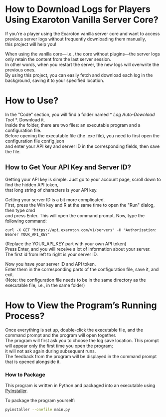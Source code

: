 # How to Download Logs for Players Using Exaroton Vanilla Server Core?

If you're a player using the Exaroton vanilla server core and want to access previous server logs without frequently downloading them manually,  
this project will help you!

When using the vanilla core—i.e., the core without plugins—the server logs only retain the content from the last server session.  
In other words, when you restart the server, the new logs will overwrite the previous ones.  
By using this project, you can easily fetch and download each log in the background, saving it to your specified location.  

# How to Use?
In the "Code" section, you will find a folder named * *Log Auto-Download Tool* *. Download it.  
Inside the folder, there are two files: an executable program and a configuration file.  
Before opening the executable file (the .exe file), you need to first open the configuration file config.json  
and enter your API key and server ID in the corresponding fields, then save the file.  

## How to Get Your API Key and Server ID?
Getting your API key is simple. Just go to your account page, scroll down to find the hidden API token,  
that long string of characters is your API key.  

Getting your server ID is a bit more complicated.  
First, press the Win key and R at the same time to open the "Run" dialog, then type cmd  
and press Enter. This will open the command prompt. Now, type the following command:  

```
curl -X GET "https://api.exaroton.com/v1/servers" -H "Authorization: Bearer YOUR_API_KEY"
```
(Replace the YOUR_API_KEY part with your own API token)  
Press Enter, and you will receive a lot of information about your server.   
The first id from left to right is your server ID.  

Now you have your server ID and API token.  
Enter them in the corresponding parts of the configuration file, save it, and exit.  
(Note: the configuration file needs to be in the same directory as the executable file, i.e., in the same folder)  

# How to View the Program’s Running Process?
Once everything is set up, double-click the executable file, and the command prompt and the program will open together.  
The program will first ask you to choose the log save location. This prompt will appear only the first time you open the program;   
it will not ask again during subsequent runs.  
The feedback from the program will be displayed in the command prompt that is opened alongside it.

### How to Package
This program is written in Python and packaged into an executable using [PyInstaller](https://pyinstaller.org/en/stable/).

To package the program yourself:
```bash
pyinstaller --onefile main.py

